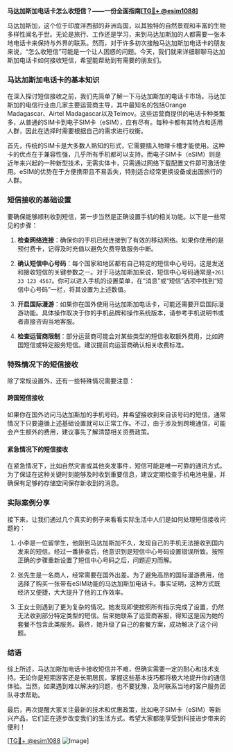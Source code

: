 **马达加斯加电话卡怎么收短信？——一份全面指南[[TG💪+ @esim1088](https://t.me/s/esim1088)]**

马达加斯加，这个位于印度洋西部的非洲岛国，以其独特的自然景观和丰富的生物多样性闻名于世。无论是旅行、工作还是学习，来到马达加斯加的人都需要一张本地电话卡来保持与外界的联系。然而，对于许多初次接触马达加斯加电话卡的朋友来说，“怎么收短信”可能是一个让人困惑的问题。今天，我们就来详细聊聊马达加斯加电话卡如何接收短信，希望能帮助到有需要的朋友们。

### 马达加斯加电话卡的基本知识

在深入探讨短信接收之前，我们先简单了解一下马达加斯加的电话卡市场。马达加斯加的电信行业由几家主要运营商主导，其中最知名的包括Orange Madagascar、Airtel Madagascar以及Telmov。这些运营商提供的电话卡种类繁多，从普通的SIM卡到电子SIM卡（eSIM），应有尽有。每种卡都有其特点和适用人群，因此在选择时需要根据自己的需求进行权衡。

首先，传统的SIM卡是大多数人熟知的形式，它需要插入物理卡槽才能使用。这种卡的优点在于兼容性强，几乎所有手机都可以支持。而电子SIM卡（eSIM）则是近年来兴起的一种新型技术，无需实体卡，只需通过网络下载配置文件即可激活使用。eSIM的优势在于方便携带且不易丢失，特别适合经常更换设备或出国旅行的人群。

### 短信接收的基础设置

要确保能够顺利收到短信，第一步当然是正确设置手机的相关功能。以下是一些常见的步骤：

1. **检查网络连接**：确保你的手机已经连接到了有效的移动网络。如果你使用的是预付费卡，记得及时充值以避免欠费导致服务中断。
   
2. **确认短信中心号码**：每个国家和地区都有自己特定的短信中心号码，这是发送和接收短信的关键参数之一。对于马达加斯加来说，短信中心号码通常是`+261 33 123 4567`。你可以进入手机的设置菜单，在“消息”或“短信”选项中找到“短信中心号码”一栏，将其设置为上述数值。

3. **开启国际漫游**：如果你在国外使用马达加斯加电话卡，可能还需要开启国际漫游功能。具体操作取决于你的手机品牌和操作系统版本，请参考手机说明书或者直接咨询当地客服。

4. **检查运营商限制**：部分运营商可能会对某些类型的短信收取额外费用，比如跨国短信或特定服务短信。建议提前向运营商确认相关收费标准。

### 特殊情况下的短信接收

除了常规设置外，还有一些特殊情况需要注意：

#### 跨国短信接收
如果你在国外访问马达加斯加的手机号码，并希望接收到来自该号码的短信，通常情况下只要遵循上述基础设置就可以正常工作。不过，由于涉及到跨境通信，可能会产生额外的费用，建议事先了解清楚相关资费政策。

#### 紧急情况下的短信接收
在紧急情况下，比如自然灾害或其他突发事件，短信可能是唯一可靠的通讯方式。为了保证在这种关键时刻能够及时收到重要信息，建议定期检查手机电池电量，并确保有足够的存储空间保存新收到的消息。

### 实际案例分享

接下来，让我们通过几个真实的例子来看看实际生活中人们是如何处理短信接收问题的：

1. 小李是一位留学生，他刚到马达加斯加不久，发现自己的手机无法接收到国内发来的短信。经过一番排查后，他意识到是短信中心号码设置错误所致。按照正确的步骤重新设置了短信中心号码之后，问题迎刃而解。

2. 张先生是一名商人，经常需要在国外出差。为了避免高昂的国际漫游费用，他选择了购买一张带有eSIM功能的马达加斯加电话卡。事实证明，这种方式既经济又便捷，大大提升了他的工作效率。

3. 王女士则遇到了更为复杂的情况。她发现即使按照所有指示完成了设置，仍然无法收到部分特定类型的短信。后来她联系了运营商客服，得知这是因为她的套餐不包含此类服务。最终，她升级了自己的套餐方案，成功解决了这个问题。

### 结语

综上所述，马达加斯加电话卡接收短信并不难，但确实需要一定的耐心和技术支持。无论你是短期游客还是长期居民，掌握这些基本技巧都将极大地提升你的通信体验。当然，如果遇到难以解决的问题，也不要犹豫，及时联系当地的客户服务团队寻求帮助。

最后，再次提醒大家关注最新的技术和优惠政策，比如电子SIM卡（eSIM）等新兴产品，它们正在逐步改变我们的生活方式。希望大家都能享受到科技进步带来的便利！

[[TG💪+ @esim1088](https://t.me/s/esim1088) ![Image](https://i.postimg.cc/4NQfJmqS/Snipaste-2025-05-13-00-14-12.png)]